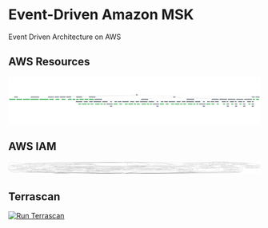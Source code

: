 # Event-Driven Amazon MSK
Event Driven Architecture on AWS

## AWS Resources

![aws_arch](https://github.com/troydieter/event-driven-msk/raw/main/arch-ref/arch_prior_to_apply.png)

## AWS IAM

![aws_iam](https://github.com/troydieter/event-driven-msk/raw/main/arch-ref/event-driven-msk-iam-perm-map.png)

## Terrascan

[![Run Terrascan](https://github.com/troydieter/event-driven-msk/actions/workflows/github-actions-terrascan.yml/badge.svg?branch=main)](https://github.com/troydieter/event-driven-msk/actions/workflows/github-actions-terrascan.yml)